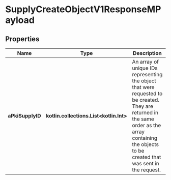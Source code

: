 
# SupplyCreateObjectV1ResponseMPayload

## Properties
| Name | Type | Description | Notes |
| ------------ | ------------- | ------------- | ------------- |
| **aPkiSupplyID** | **kotlin.collections.List&lt;kotlin.Int&gt;** | An array of unique IDs representing the object that were requested to be created.  They are returned in the same order as the array containing the objects to be created that was sent in the request. |  |



